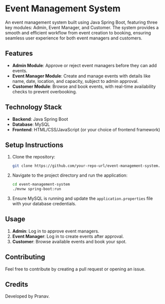 # Event Management System

An event management system built using Java Spring Boot, featuring three key modules: Admin, Event Manager, and Customer. The system provides a smooth and efficient workflow from event creation to booking, ensuring seamless user experience for both event managers and customers.

## Features
- **Admin Module**: Approve or reject event managers before they can add events.
- **Event Manager Module**: Create and manage events with details like name, date, location, and capacity, subject to admin approval.
- **Customer Module**: Browse and book events, with real-time availability checks to prevent overbooking.

## Technology Stack
- **Backend**: Java Spring Boot
- **Database**: MySQL
- **Frontend**: HTML/CSS/JavaScript (or your choice of frontend framework)

## Setup Instructions
1. Clone the repository:
    ```bash
    git clone https://github.com/your-repo-url/event-management-system.git
    ```
2. Navigate to the project directory and run the application:
    ```bash
    cd event-management-system
    ./mvnw spring-boot:run
    ```
3. Ensure MySQL is running and update the `application.properties` file with your database credentials.

## Usage
1. **Admin**: Log in to approve event managers.
2. **Event Manager**: Log in to create events after approval.
3. **Customer**: Browse available events and book your spot.

## Contributing
Feel free to contribute by creating a pull request or opening an issue.

## Credits
Developed by Pranav.
